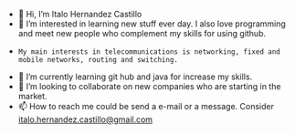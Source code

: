 - 👋 Hi, I’m Italo Hernandez Castillo 
- 👀 I’m interested in learning new stuff ever day. I also love programming and meet new people who complement my skills for using github.
-     My main interests in telecommunications is networking, fixed and mobile networks, routing and switching.
- 🌱 I’m currently learning git hub and java for increase my skills.
- 💞️ I’m looking to collaborate on new companies who are starting in the market.
- 📫 How to reach me could be send a e-mail or a message. Consider italo.hernandez.castillo@gmail.com

<!---
ihernandez123/ihernandez123 is a ✨ special ✨ repository because its `README.md` (this file) appears on your GitHub profile.
You can click the Preview link to take a look at your changes.
--->
